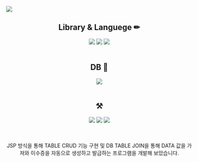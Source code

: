<img src="https://capsule-render.vercel.app/api?type=waving&color=auto&height=200&section=header&text=인증서%20발급%20프로그램%20개발&fontSize=60" />


<div align="center">
  <h2> Library & Languege ✏ </h2>
  <img src="https://img.shields.io/badge/JAVA-007396?style=for-the-badge&logo=java&logoColor=white">
  <img src="https://img.shields.io/badge/html-E34F26?style=for-the-badge&logo=html5&logoColor=white">
  <img src="https://img.shields.io/badge/css-1572B6?style=for-the-badge&logo=css3&logoColor=white">
</div>
<br />
<div align="center">
  <h2> DB 📁 </h2>
  <img src="https://img.shields.io/badge/mariaDB-003545?style=for-the-badge&logo=mariaDB&logoColor=white">
</div>
<br />
<div align="center">
  <h2> ⚒ </h2>
  <img src="https://img.shields.io/badge/github-181717?style=for-the-badge&logo=github&logoColor=white">
  <img src="https://img.shields.io/badge/eclipseide-#2C2255?style=flat-square&logo=eclipseide&logoColor=white"/>
  <img src="https://img.shields.io/badge/apache tomcat-F8DC75?style=for-the-badge&logo=apachetomcat&logoColor=white">
  <br/><br/><br/>
  <p>JSP 방식을 통해 TABLE CRUD 기능 구현 및 DB TABLE JOIN을 통해 DATA 값을 가져와 이수증을 자동으로 생성하고 발급하는 프로그램을 개발해 보았습니다. </p>
</div>

